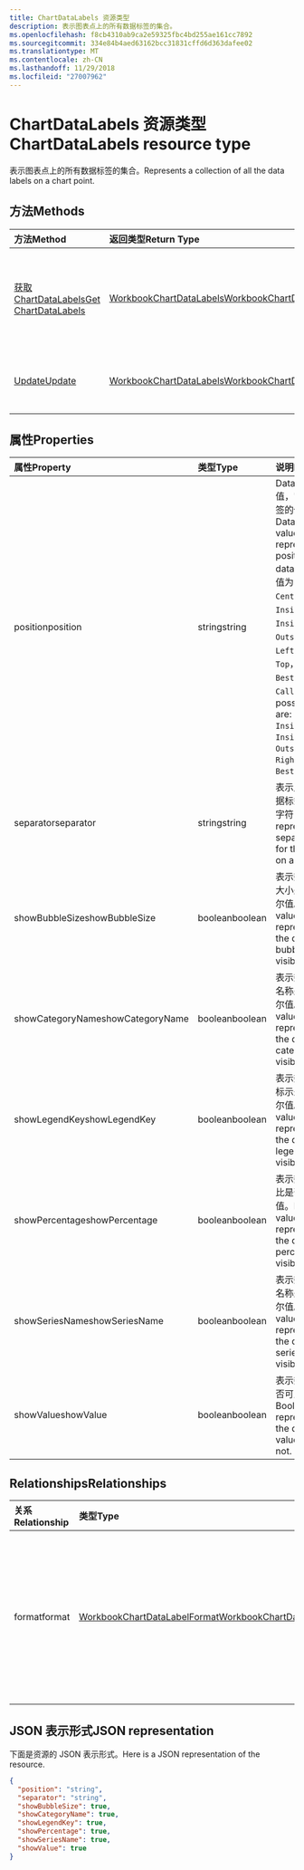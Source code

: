 ```yaml
---
title: ChartDataLabels 资源类型
description: 表示图表点上的所有数据标签的集合。
ms.openlocfilehash: f8cb4310ab9ca2e59325fbc4bd255ae161cc7892
ms.sourcegitcommit: 334e84b4aed63162bcc31831cffd6d363dafee02
ms.translationtype: MT
ms.contentlocale: zh-CN
ms.lasthandoff: 11/29/2018
ms.locfileid: "27007962"
---
```

# <a name="chartdatalabels-resource-type"></a><span data-ttu-id="dd01a-103">ChartDataLabels 资源类型</span><span class="sxs-lookup"><span data-stu-id="dd01a-103">ChartDataLabels resource type</span></span>

<span data-ttu-id="dd01a-104">表示图表点上的所有数据标签的集合。</span><span class="sxs-lookup"><span data-stu-id="dd01a-104">Represents a collection of all the data labels on a chart point.</span></span>


## <a name="methods"></a><span data-ttu-id="dd01a-105">方法</span><span class="sxs-lookup"><span data-stu-id="dd01a-105">Methods</span></span>

| <span data-ttu-id="dd01a-106">方法</span><span class="sxs-lookup"><span data-stu-id="dd01a-106">Method</span></span>           | <span data-ttu-id="dd01a-107">返回类型</span><span class="sxs-lookup"><span data-stu-id="dd01a-107">Return Type</span></span>    |<span data-ttu-id="dd01a-108">说明</span><span class="sxs-lookup"><span data-stu-id="dd01a-108">Description</span></span>|
|:---------------|:--------|:----------|
|[<span data-ttu-id="dd01a-109">获取 ChartDataLabels</span><span class="sxs-lookup"><span data-stu-id="dd01a-109">Get ChartDataLabels</span></span>](../api/chartdatalabels-get.md) | [<span data-ttu-id="dd01a-110">WorkbookChartDataLabels</span><span class="sxs-lookup"><span data-stu-id="dd01a-110">WorkbookChartDataLabels</span></span>](chartdatalabels.md) |<span data-ttu-id="dd01a-111">读取 chartDataLabels 对象的属性和关系。</span><span class="sxs-lookup"><span data-stu-id="dd01a-111">Read properties and relationships of chartDataLabels object.</span></span>|
|[<span data-ttu-id="dd01a-112">Update</span><span class="sxs-lookup"><span data-stu-id="dd01a-112">Update</span></span>](../api/chartdatalabels-update.md) | [<span data-ttu-id="dd01a-113">WorkbookChartDataLabels</span><span class="sxs-lookup"><span data-stu-id="dd01a-113">WorkbookChartDataLabels</span></span>](chartdatalabels.md) |<span data-ttu-id="dd01a-114">更新 ChartDataLabels 对象</span><span class="sxs-lookup"><span data-stu-id="dd01a-114">Update ChartDataLabels object.</span></span> |

## <a name="properties"></a><span data-ttu-id="dd01a-115">属性</span><span class="sxs-lookup"><span data-stu-id="dd01a-115">Properties</span></span>
| <span data-ttu-id="dd01a-116">属性</span><span class="sxs-lookup"><span data-stu-id="dd01a-116">Property</span></span>     | <span data-ttu-id="dd01a-117">类型</span><span class="sxs-lookup"><span data-stu-id="dd01a-117">Type</span></span>   |<span data-ttu-id="dd01a-118">说明</span><span class="sxs-lookup"><span data-stu-id="dd01a-118">Description</span></span>|
|:---------------|:--------|:----------|
|<span data-ttu-id="dd01a-119">position</span><span class="sxs-lookup"><span data-stu-id="dd01a-119">position</span></span>|<span data-ttu-id="dd01a-120">string</span><span class="sxs-lookup"><span data-stu-id="dd01a-120">string</span></span>|<span data-ttu-id="dd01a-121">DataLabelPosition 值，它代表数据标签的位置。</span><span class="sxs-lookup"><span data-stu-id="dd01a-121">DataLabelPosition value that represents the position of the data label.</span></span> <span data-ttu-id="dd01a-122">可能的值为： `None`， `Center`， `InsideEnd`， `InsideBase`， `OutsideEnd`， `Left`， `Right`， `Top`， `Bottom`， `BestFit`， `Callout`。</span><span class="sxs-lookup"><span data-stu-id="dd01a-122">The possible values are: `None`, `Center`, `InsideEnd`, `InsideBase`, `OutsideEnd`, `Left`, `Right`, `Top`, `Bottom`, `BestFit`, `Callout`.</span></span>|
|<span data-ttu-id="dd01a-123">separator</span><span class="sxs-lookup"><span data-stu-id="dd01a-123">separator</span></span>|<span data-ttu-id="dd01a-124">string</span><span class="sxs-lookup"><span data-stu-id="dd01a-124">string</span></span>|<span data-ttu-id="dd01a-125">表示用于图表中数据标签的分隔符的字符串。</span><span class="sxs-lookup"><span data-stu-id="dd01a-125">String representing the separator used for the data labels on a chart.</span></span>|
|<span data-ttu-id="dd01a-126">showBubbleSize</span><span class="sxs-lookup"><span data-stu-id="dd01a-126">showBubbleSize</span></span>|<span data-ttu-id="dd01a-127">boolean</span><span class="sxs-lookup"><span data-stu-id="dd01a-127">boolean</span></span>|<span data-ttu-id="dd01a-128">表示数据标签气泡大小是否可见的布尔值。</span><span class="sxs-lookup"><span data-stu-id="dd01a-128">Boolean value representing if the data label bubble size is visible or not.</span></span>|
|<span data-ttu-id="dd01a-129">showCategoryName</span><span class="sxs-lookup"><span data-stu-id="dd01a-129">showCategoryName</span></span>|<span data-ttu-id="dd01a-130">boolean</span><span class="sxs-lookup"><span data-stu-id="dd01a-130">boolean</span></span>|<span data-ttu-id="dd01a-131">表示数据标签类别名称是否可见的布尔值。</span><span class="sxs-lookup"><span data-stu-id="dd01a-131">Boolean value representing if the data label category name is visible or not.</span></span>|
|<span data-ttu-id="dd01a-132">showLegendKey</span><span class="sxs-lookup"><span data-stu-id="dd01a-132">showLegendKey</span></span>|<span data-ttu-id="dd01a-133">boolean</span><span class="sxs-lookup"><span data-stu-id="dd01a-133">boolean</span></span>|<span data-ttu-id="dd01a-134">表示数据标签图例标示是否可见的布尔值。</span><span class="sxs-lookup"><span data-stu-id="dd01a-134">Boolean value representing if the data label legend key is visible or not.</span></span>|
|<span data-ttu-id="dd01a-135">showPercentage</span><span class="sxs-lookup"><span data-stu-id="dd01a-135">showPercentage</span></span>|<span data-ttu-id="dd01a-136">boolean</span><span class="sxs-lookup"><span data-stu-id="dd01a-136">boolean</span></span>|<span data-ttu-id="dd01a-137">表示数据标签百分比是否可见的布尔值。</span><span class="sxs-lookup"><span data-stu-id="dd01a-137">Boolean value representing if the data label percentage is visible or not.</span></span>|
|<span data-ttu-id="dd01a-138">showSeriesName</span><span class="sxs-lookup"><span data-stu-id="dd01a-138">showSeriesName</span></span>|<span data-ttu-id="dd01a-139">boolean</span><span class="sxs-lookup"><span data-stu-id="dd01a-139">boolean</span></span>|<span data-ttu-id="dd01a-140">表示数据标签系列名称是否可见的布尔值。</span><span class="sxs-lookup"><span data-stu-id="dd01a-140">Boolean value representing if the data label series name is visible or not.</span></span>|
|<span data-ttu-id="dd01a-141">showValue</span><span class="sxs-lookup"><span data-stu-id="dd01a-141">showValue</span></span>|<span data-ttu-id="dd01a-142">boolean</span><span class="sxs-lookup"><span data-stu-id="dd01a-142">boolean</span></span>|<span data-ttu-id="dd01a-143">表示数据标签值是否可见的布尔值。</span><span class="sxs-lookup"><span data-stu-id="dd01a-143">Boolean value representing if the data label value is visible or not.</span></span>|

## <a name="relationships"></a><span data-ttu-id="dd01a-144">Relationships</span><span class="sxs-lookup"><span data-stu-id="dd01a-144">Relationships</span></span>
| <span data-ttu-id="dd01a-145">关系</span><span class="sxs-lookup"><span data-stu-id="dd01a-145">Relationship</span></span> | <span data-ttu-id="dd01a-146">类型</span><span class="sxs-lookup"><span data-stu-id="dd01a-146">Type</span></span>   |<span data-ttu-id="dd01a-147">说明</span><span class="sxs-lookup"><span data-stu-id="dd01a-147">Description</span></span>|
|:---------------|:--------|:----------|
|<span data-ttu-id="dd01a-148">format</span><span class="sxs-lookup"><span data-stu-id="dd01a-148">format</span></span>|[<span data-ttu-id="dd01a-149">WorkbookChartDataLabelFormat</span><span class="sxs-lookup"><span data-stu-id="dd01a-149">WorkbookChartDataLabelFormat</span></span>](chartdatalabelformat.md)|<span data-ttu-id="dd01a-p102">表示图表数据标签的格式，包括填充和字体格式。只读。</span><span class="sxs-lookup"><span data-stu-id="dd01a-p102">Represents the format of chart data labels, which includes fill and font formatting. Read-only.</span></span>|

## <a name="json-representation"></a><span data-ttu-id="dd01a-152">JSON 表示形式</span><span class="sxs-lookup"><span data-stu-id="dd01a-152">JSON representation</span></span>

<span data-ttu-id="dd01a-153">下面是资源的 JSON 表示形式。</span><span class="sxs-lookup"><span data-stu-id="dd01a-153">Here is a JSON representation of the resource.</span></span>

<!--{
  "blockType": "resource",
  "baseType": "microsoft.graph.entity",
  "optionalProperties": [],
  "@odata.type": "microsoft.graph.workbookChartDataLabels"
}-->

```json
{
  "position": "string",
  "separator": "string",
  "showBubbleSize": true,
  "showCategoryName": true,
  "showLegendKey": true,
  "showPercentage": true,
  "showSeriesName": true,
  "showValue": true
}

```

<!-- uuid: 8fcb5dbc-d5aa-4681-8e31-b001d5168d79
2015-10-25 14:57:30 UTC -->
<!-- {
  "type": "#page.annotation",
  "description": "ChartDataLabels resource",
  "keywords": "",
  "section": "documentation",
  "tocPath": ""
}-->
